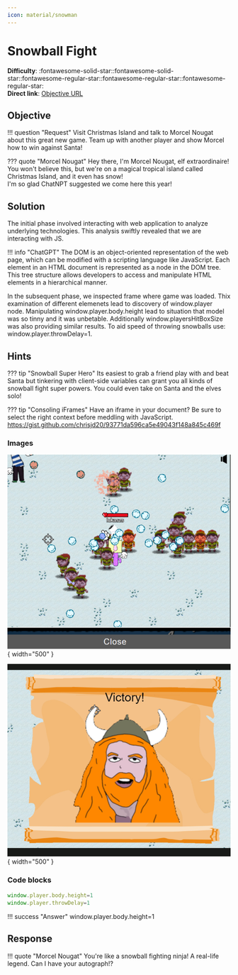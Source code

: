 ```yaml
---
icon: material/snowman
---
```


# Snowball Fight

**Difficulty**: :fontawesome-solid-star::fontawesome-solid-star::fontawesome-regular-star::fontawesome-regular-star::fontawesome-regular-star:<br/>
**Direct link**: [Objective URL](https://hhc23-snowball.holidayhackchallenge.com/)

## Objective

!!! question "Request"
    Visit Christmas Island and talk to Morcel Nougat about this great new game. Team up with another player and show Morcel how to win against Santa!

??? quote "Morcel Nougat"
    Hey there, I'm Morcel Nougat, elf extraordinaire!<br/>
    You won't believe this, but we're on a magical tropical island called Christmas Island, and it even has snow!</br>
    I'm so glad ChatNPT suggested we come here this year!


## Solution

The initial phase involved interacting with web application to analyze underlying technologies. This analysis swiftly revealed that we are interacting with JS. 

!!! info "ChatGPT"
    The DOM is an object-oriented representation of the web page, which can be modified with a scripting language like JavaScript. Each element in an HTML document is represented as a node in the DOM tree. This tree structure allows developers to access and manipulate HTML elements in a hierarchical manner.

In the subsequent phase,  we inspected frame where game was loaded. Thix examination of different elemenets lead to discovery of window.player node. Manipulating window.player.body.height lead to situation that model was so tinny and it was unbetable. Additionally  window.playersHitBoxSize was also providing similar results. To aid speed of throwing snowballs use:  window.player.throwDelay=1.

## Hints

??? tip "Snowball Super Hero"
    Its easiest to grab a friend play with and beat Santa but tinkering with client-side variables can grant you all kinds of snowball fight super powers. You could even take on Santa and the elves solo!

??? tip "Consoling iFrames"
    Have an iframe in your document? Be sure to select the right context before meddling with JavaScript.<br>
    https://gist.github.com/chrisjd20/93771da596ca5e49043f148a845c469f


### Images

![Terminal output](../img/objectives/o2/obj2.png){ width="500" }

![Victory](../img/objectives/o2/obj2-2.png){ width="500" }

### Code blocks

```js
window.player.body.height=1
window.player.throwDelay=1 
```


!!! success "Answer"
    window.player.body.height=1

## Response

!!! quote "Morcel Nougat"
    You're like a snowball fighting ninja! A real-life legend. Can I have your autograph!?


